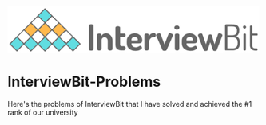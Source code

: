 <img src = "download.png">

# InterviewBit-Problems
Here's the problems of InterviewBit that I have solved and achieved the #1 rank of our university
